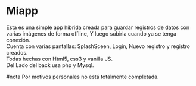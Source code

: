 # Miapp
Esta es una simple app híbrida creada para guardar registros de datos con varias imágenes de forma offline, Y luego subirla cuando ya se tenga conexión. <br>
Cuenta con varias pantallas: SplashSceen, Login, Nuevo registro y registro creados. <br>
Todas hechas con Html5, css3 y vanilla JS. <br>
Del Lado del back usa php y Mysql.<br>

#nota
Por motivos personales no está totalmente completada.


